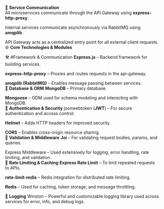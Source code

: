 📡 **Service Communication**
<br>
All microservices communicate through the API Gateway using **express-http-proxy**.

Internal services communicate asynchronously via RabbitMQ using **amqplib**.

API Gateway acts as a centralized entry point for all external client requests.
<br>
⚙️ **Core Technologies & Modules**

🛠 #Framework & Communication
**Express.js** – Backend framework for building services.

**express-http-proxy** – Proxies and routes requests in the api-gateway.

**amqplib (RabbitMQ)** – Enables message passing between services.
<br>
🧠 **Database & ORM**
**MongoDB** – Primary database.

**Mongoose** – ODM used for schema modeling and interacting with MongoDB.
<br>
🔐 **Authentication & Security**
jsonwebtoken (**JWT**) – For secure authentication and access control.

**Helmet** – Adds HTTP headers for improved security.

**CORS** – Enables cross-origin resource sharing.
<br>
🧪 **Validation & Middleware**
**Joi** – For validating request bodies, params, and queries.

Express Middleware – Used extensively for logging, error handling, rate limiting, and validation.
<br>
🚦 **Rate Limiting & Caching**
**Express Rate Limit** – To limit repeated requests to APIs.

**rate-limit-redis** – Redis integration for distributed rate limiting.

**Redis** – Used for caching, token storage, and message throttling.
<br>

📜 **Logging**
Winston – Powerful and customizable logging library used across services for error, info, and debug logs.